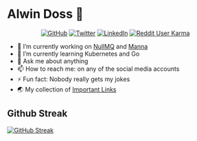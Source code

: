 # Alwin Doss 👋

<p align="center">
  <a href="https://github.com/alwindoss"><img src="https://img.shields.io/github/followers/alwindoss.svg?label=GitHub&style=social" alt="GitHub"></a>
  <a href="https://twitter.com/alwindoss"><img src="https://img.shields.io/twitter/follow/alwindoss?label=Twitter&style=social" alt="Twitter"></a>
  <a href="https://www.linkedin.com/in/alwindoss"><img src="https://img.shields.io/badge/LinkedIn--_.svg?style=social&logo=linkedin" alt="LinkedIn"></a>
  <a href="https://reddit.com/u/alwindoss"><img alt="Reddit User Karma" src="https://img.shields.io/reddit/user-karma/link/alwindoss?style=social"></a>
</p>

- 🔭 I’m currently working on [NullMQ](https://github.com/nullmq/nmq) and [Manna](https://github.com/8ideaz/manna)
- 🌱 I’m currently learning Kubernetes and Go
- 💬 Ask me about anything
- 📫 How to reach me: on any of the social media accounts
- ⚡ Fun fact: Nobody really gets my jokes
- 🌏 My collection of [Important Links](https://github.com/alwindoss/alwindoss/wiki/Important-Links)

## Github Streak

[![GitHub Streak](https://github-readme-streak-stats.herokuapp.com/?user=alwindoss)](https://git.io/streak-stats)

<!--
**alwindoss/alwindoss** is a ✨ _special_ ✨ repository because its `README.md` (this file) appears on your GitHub profile.

Here are some ideas to get you started:

- 🔭 I’m currently working on ...
- 🌱 I’m currently learning ...
- 👯 I’m looking to collaborate on ...
- 🤔 I’m looking for help with ...
- 💬 Ask me about ...
- 📫 How to reach me: ...
- 😄 Pronouns: ...
- ⚡ Fun fact: ...
-->


